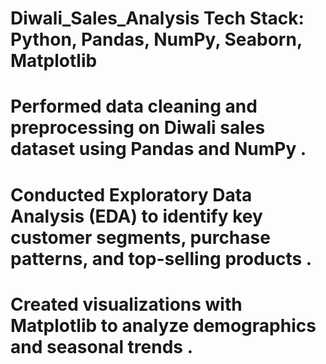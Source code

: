# Diwali_Sales_Analysis Tech Stack: Python, Pandas, NumPy, Seaborn, Matplotlib
#	Performed data cleaning and preprocessing on Diwali sales dataset using Pandas and NumPy .
#	Conducted Exploratory Data Analysis (EDA) to identify key customer segments, purchase patterns, and top-selling products .
# Created visualizations with Matplotlib to analyze demographics and seasonal trends .
